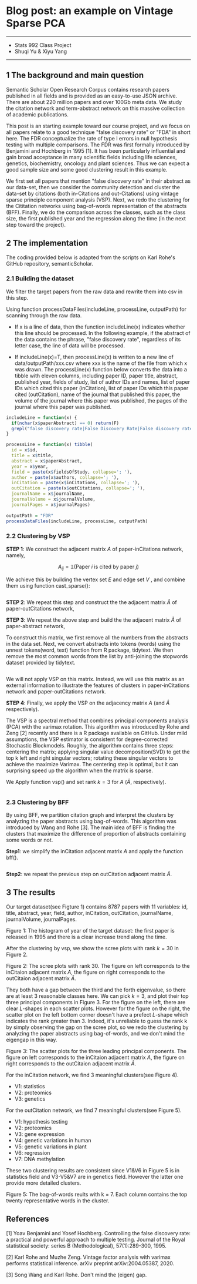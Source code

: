 # Blog post: an example on Vintage Sparse PCA

---
- Stats 992 Class Project
- Shuqi Yu & Xiyu Yang
---

## 1 The background and main question

Semantic Scholar Open Research Corpus contains research papers published in
all fields and is provided as an easy-to-use JSON archive. There are about 220
million papers and over 100Gb meta data. We study the citation network and
term-abstract network on this massive collection of academic publications.

This post is an starting example toward our course project, and we focus
on all papers relate to a good technique "false discovery rate" or "FDA" in
short here. The FDR conceptualize the rate of type I errors in null hypothesis
testing with multiple comparisons. The FDR was first formally introduced by
Benjamini and Hochberg in 1995 [1]. It has been particularly influential and
gain broad acceptance in many scientific fields including life sciences, genetics,
biochemistry, oncology and plant sciences. Thus we can expect a good sample
size and some good clustering result in this example.

We first set all papers that mention "false discovery rate" in their abstract as
our data-set, then we consider the community detection and cluster the data-set
by citations (both in-Citations and out-Citations) using vintage sparse principle 
component analysis (VSP). Next, we redo the clustering for the Cititation
networks using bag-of-words representation of the abstracts (BFF). Finally, we
do the comparison across the classes, such as the class size, the first published
year and the regression along the time (in the next step toward the project).

## 2 The implementation

The coding provided below is adapted from the scripts on Karl Rohe's GitHub
repository, semanticScholar.

### 2.1 Building the dataset

We filter the target papers from the raw data and rewrite them into csv in this
step.

Using function processDataFiles(includeLine, processLine, outputPath) for scanning 
through the raw data.

* If x is a line of data, then the function includeLine(x) indicates whether this line should be processed. In the following example, if the abstract of the data contains the phrase, "false discovery rate", regardless of its letter case, the line of data will be processed.

* If includeLine(x)=T, then processLine(x) is written to a new line of data/outputPath/xxx.csv where xxx is the name of the file from which x was drawn.
The processLine(x) function below converts the data into a tibble with
eleven columns, including paper ID, paper title, abstract, published year,
fields of study, list of author IDs and names, list of paper IDs which cited
this paper (inCitation), list of paper IDs which this paper cited (outCitation), name of the journal that published this paper, the volume of the
journal where this paper was published, the pages of the journal where
this paper was published.

```r
includeLine = function(x) {
  if(nchar(x$paperAbstract) == 0) return(F) 
  grepl("false discovery rate|False Discovery Rate|False discovery rate", x$paperAbstract)
}

processLine = function(x) tibble(
  id = x$id,
  title = x$title,
  abstract = x$paperAbstract,
  year = x$year,
  field = paste(x$fieldsOfStudy, collapse='; '),
  author = paste(x$authors, collapse='; '),
  inCitation = paste(x$inCitations, collapse='; '),
  outCitation = paste(x$outCitations, collapse='; '),
  journalName = x$journalName,
  journalVolume = x$journalVolume,
  journalPages = x$journalPages)
  
outputPath = "FDR"
processDataFiles(includeLine, processLine, outputPath)
```

### 2.2 Clustering by VSP

**STEP 1**: We construct the adjacent matrix $A$ of paper-inCitations network,
namely,

$$A_{ij} = \mathbb{1} (\text{Paper } i \text{ is cited by paper } j)$$

We achieve this by building the vertex set $E$ and edge set $V$ , and combine them
using function cast_sparse():

```{r}

```

**STEP 2**: We repeat this step and construct the the adjacent matrix $\hat{A}$ of
paper-outCitations network,

**STEP 3**: We repeat the above step and build the the adjacent matrix $\tilde{A}$ of
paper-abstract network,

To construct this matrix, we first remove all the numbers from the abstracts
in the data set. Next, we convert abstracts into tokens (words) using the
unnest tokens(word, text) function from R package, tidytext. We then remove
the most common words from the list by anti-joining the stopwords dataset
provided by tidytext.

```{r}

```

We will not apply VSP on this matrix. Instead, we will use this matrix as an
external information to illustrate the features of clusters in paper-inCitations
network and paper-outCitations network.

**STEP 4**: Finally, we apply the VSP on the adjacency matrix $A$ (and $\hat{A}$ respectively).

The VSP is a spectral method that combines principal components analysis
(PCA) with the varimax rotation. This algorithm was introduced by Rohe and
Zeng [2] recently and there is a R package available on GitHub. Under mild
assumptions, the VSP estimator is consistent for degree-corrected Stochastic
Blockmodels. Roughly, the algorithm contains three steps: centering the matrix; 
applying singular value decomposition(SVD) to get the top k left and right
singular vectors; rotating these singular vectors to achieve the maximize 
Varimax. The centering step is optimal, but it can surprising speed up the 
algorithm when the matrix is sparse.

We Apply function vsp() and set rank $k = 3$ for $A$ ($\hat{A}$, respectively).

```{r}

```

### 2.3 Clustering by BFF

By using BFF, we partition citation graph and interpret the clusters by analyzing 
the paper abstracts using bag-of-words. This algorithm was introduced by
Wang and Rohe [3]. The main idea of BFF is finding the clusters that maximize
the difference of proportion of abstracts containing some words or not.

**Step1**: we simplify the inCitation adjacent matrix $A$ and apply the function bff().

```{r}

```

**Step2**: we repeat the previous step on outCitation adjacent matrix $\hat{A}$.

## 3 The results

Our target dataset(see Figture 1) contains 8787 papers with 11 variables: id,
title, abstract, year, field, author, inCitation, outCitation, journalName, journalVolume, journalPages.

Figure 1: The histogram of year of the target dataset: the first paper is released
in 1995 and there is a clear increase trend along the time.

After the clustering by vsp, we show the scree plots with rank $k = 30$ in
Figure 2.

Figure 2: The scree plots with rank 30. The figure on left corresponds to the
inCitaion adjacent matrix $A$, the figure on right corresponds to the outCitaion
adjacent matrix $\hat{A}$.

They both have a gap between the third and the forth eigenvalue, so there
are at least 3 reasonable classes here. We can pick $k = 3$, and plot their top
three principal components in Figure 3. For the figure on the left, there are clear
$L$-shapes in each scatter plots. However for the figure on the right, the scatter
plot on the left bottom corner doesn't have a prefect $L$-shape which indicates
the rank greater than 3. Indeed, it's unreliable to guess the rank k by simply
observing the gap on the scree plot, so we redo the clustering by analyzing the
paper abstracts using bag-of-words, and we don't mind the eigengap in this way.

Figure 3: The scatter plots for the three leading principal components. The
figure on left corresponds to the inCitaion adjacent matrix $A$, the figure on
right corresponds to the outCitaion adjacent matrix $\hat{A}$.

For the inCitation network, we find 3 meaningful clusters(see Figure 4).

* V1: statistics
* V2: proteomics
* V3: genetics

For the outCitation network, we find 7 meaningful clusters(see Figure 5).

* V1: hypothesis testing
* V2: proteomics
* V3: gene expression
* V4: genetic variations in human
* V5: genetic variations in plant
* V6: regression
* V7: DNA methylation

These two clustering results are consistent since V1&V6 in Figure 5 is in statistics 
field and V3-V5&V7 are in genetics field. However the latter one provide more 
detailed clusters.

Figure 5: The bag-of-words reults with k = 7. Each column contains the top
twenty representative words in the cluster.

## References

[1] Yoav Benjamini and Yosef Hochberg. Controlling the false discovery rate:
a practical and powerful approach to multiple testing. Journal of the Royal
statistical society: series B (Methodological), 57(1):289-300, 1995.

[2] Karl Rohe and Muzhe Zeng. Vintage factor analysis with varimax performs
statistical inference. arXiv preprint arXiv:2004.05387, 2020.

[3] Song Wang and Karl Rohe. Don't mind the (eigen) gap.